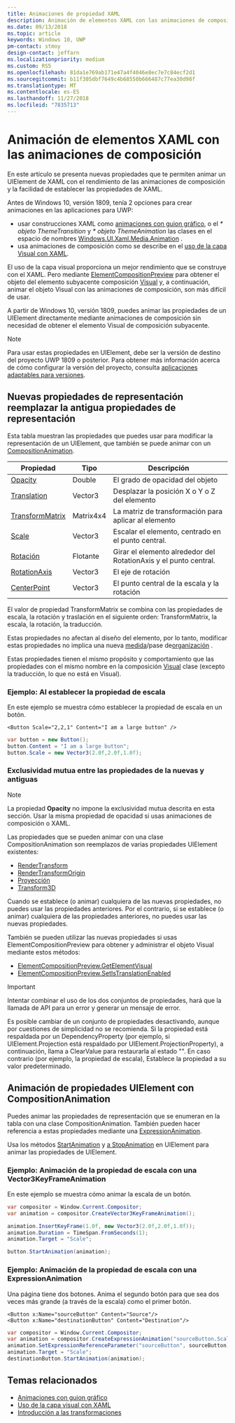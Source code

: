 ```yaml
---
title: Animaciones de propiedad XAML
description: Animación de elementos XAML con las animaciones de composición.
ms.date: 09/13/2018
ms.topic: article
keywords: Windows 10, UWP
pm-contact: stmoy
design-contact: jeffarn
ms.localizationpriority: medium
ms.custom: RS5
ms.openlocfilehash: 81da1e769ab171e47a4f4046e8ec7e7c84ecf2d1
ms.sourcegitcommit: b11f305dbf7649c4b68550b666487c77ea30d98f
ms.translationtype: MT
ms.contentlocale: es-ES
ms.lasthandoff: 11/27/2018
ms.locfileid: "7835713"
---
```

# <a name="animating-xaml-elements-with-composition-animations"></a>Animación de elementos XAML con las animaciones de composición

En este artículo se presenta nuevas propiedades que te permiten animar un UIElement de XAML con el rendimiento de las animaciones de composición y la facilidad de establecer las propiedades de XAML.

Antes de Windows 10, versión 1809, tenía 2 opciones para crear animaciones en las aplicaciones para UWP:

- usar construcciones XAML como [animaciones con guion gráfico](storyboarded-animations.md), o el _* objeto ThemeTransition_ y _* objeto ThemeAnimation_ las clases en el espacio de nombres [Windows.UI.Xaml.Media.Animation](/uwp/api/windows.ui.xaml.media.animation) .
- usa animaciones de composición como se describe en el [uso de la capa Visual con XAML](../../composition/using-the-visual-layer-with-xaml.md).

El uso de la capa visual proporciona un mejor rendimiento que se construye con el XAML. Pero mediante [ElementCompositionPreview](/uwp/api/Windows.UI.Xaml.Hosting.ElementCompositionPreview) para obtener el objeto del elemento subyacente composición [Visual](/uwp/api/windows.ui.composition.visual) y, a continuación, animar el objeto Visual con las animaciones de composición, son más difícil de usar.

A partir de Windows 10, versión 1809, puedes animar las propiedades de un UIElement directamente mediante animaciones de composición sin necesidad de obtener el elemento Visual de composición subyacente.

> [!NOTE]
> Para usar estas propiedades en UIElement, debe ser la versión de destino del proyecto UWP 1809 o posterior. Para obtener más información acerca de cómo configurar la versión del proyecto, consulta [aplicaciones adaptables para versiones](../../debug-test-perf/version-adaptive-apps.md).

## <a name="new-rendering-properties-replace-old-rendering-properties"></a>Nuevas propiedades de representación reemplazar la antigua propiedades de representación

Esta tabla muestran las propiedades que puedes usar para modificar la representación de un UIElement, que también se puede animar con un [CompositionAnimation](/uwp/api/windows.ui.composition.compositionanimation).

| Propiedad | Tipo | Descripción |
| -- | -- | -- |
| [Opacity](/uwp/api/windows.ui.xaml.uielement.opacity) | Double | El grado de opacidad del objeto |
| [Translation](/uwp/api/windows.ui.xaml.uielement.translation) | Vector3 | Desplazar la posición X o Y o Z del elemento |
| [TransformMatrix](/uwp/api/windows.ui.xaml.uielement.transformmatrix) | Matrix4x4 | La matriz de transformación para aplicar al elemento |
| [Scale](/uwp/api/windows.ui.xaml.uielement.scale) | Vector3 | Escalar el elemento, centrado en el punto central. |
| [Rotación](/uwp/api/windows.ui.xaml.uielement.rotation) | Flotante | Girar el elemento alrededor del RotationAxis y el punto central. |
| [RotationAxis](/uwp/api/windows.ui.xaml.uielement.rotationaxis) | Vector3 | El eje de rotación |
| [CenterPoint](/uwp/api/windows.ui.xaml.uielement.centerpoint) | Vector3 | El punto central de la escala y la rotación |

El valor de propiedad TransformMatrix se combina con las propiedades de escala, la rotación y traslación en el siguiente orden: TransformMatrix, la escala, la rotación, la traducción.

Estas propiedades no afectan al diseño del elemento, por lo tanto, modificar estas propiedades no implica una nueva [medida](/uwp/api/windows.ui.xaml.uielement.measure)/pase de[organización](/uwp/api/windows.ui.xaml.uielement.arrange) .

Estas propiedades tienen el mismo propósito y comportamiento que las propiedades con el mismo nombre en la composición [Visual](/uwp/api/windows.ui.composition.visual) clase (excepto la traducción, lo que no está en Visual).

### <a name="example-setting-the-scale-property"></a>Ejemplo: Al establecer la propiedad de escala

En este ejemplo se muestra cómo establecer la propiedad de escala en un botón.

```xaml
<Button Scale="2,2,1" Content="I am a large button" />
```

```csharp
var button = new Button();
button.Content = "I am a large button";
button.Scale = new Vector3(2.0f,2.0f,1.0f);
```

### <a name="mutual-exclusivity-between-new-and-old-properties"></a>Exclusividad mutua entre las propiedades de la nuevas y antiguas

> [!NOTE]
> La propiedad **Opacity** no impone la exclusividad mutua descrita en esta sección. Usar la misma propiedad de opacidad si usas animaciones de composición o XAML.

Las propiedades que se pueden animar con una clase CompositionAnimation son reemplazos de varias propiedades UIElement existentes:

- [RenderTransform](/uwp/api/windows.ui.xaml.uielement.rendertransform)
- [RenderTransformOrigin](/uwp/api/windows.ui.xaml.uielement.rendertransformorigin)
- [Proyección](/uwp/api/windows.ui.xaml.uielement.projection)
- [Transform3D](/uwp/api/windows.ui.xaml.uielement.transform3d)

Cuando se establece (o animar) cualquiera de las nuevas propiedades, no puedes usar las propiedades anteriores. Por el contrario, si se establece (o animar) cualquiera de las propiedades anteriores, no puedes usar las nuevas propiedades.

También se pueden utilizar las nuevas propiedades si usas ElementCompositionPreview para obtener y administrar el objeto Visual mediante estos métodos:

- [ElementCompositionPreview.GetElementVisual](/uwp/api/windows.ui.xaml.hosting.elementcompositionpreview.getelementvisual)
- [ElementCompositionPreview.SetIsTranslationEnabled](/uwp/api/windows.ui.xaml.hosting.elementcompositionpreview.setistranslationenabled)

> [!IMPORTANT]
> Intentar combinar el uso de los dos conjuntos de propiedades, hará que la llamada de API para un error y generar un mensaje de error.

Es posible cambiar de un conjunto de propiedades desactivando, aunque por cuestiones de simplicidad no se recomienda. Si la propiedad está respaldada por un DependencyProperty (por ejemplo, si UIElement.Projection está respaldado por UIElement.ProjectionProperty), a continuación, llama a ClearValue para restaurarla al estado "". En caso contrario (por ejemplo, la propiedad de escala), Establece la propiedad a su valor predeterminado.

## <a name="animating-uielement-properties-with-compositionanimation"></a>Animación de propiedades UIElement con CompositionAnimation

Puedes animar las propiedades de representación que se enumeran en la tabla con una clase CompositionAnimation. También pueden hacer referencia a estas propiedades mediante una [ExpressionAnimation](/uwp/api/windows.ui.composition.expressionanimation).

Usa los métodos [StartAnimation](/uwp/api/windows.ui.xaml.uielement.startanimation) y [a StopAnimation](/uwp/api/windows.ui.xaml.uielement.stopanimation) en UIElement para animar las propiedades de UIElement.

### <a name="example-animating-the-scale-property-with-a-vector3keyframeanimation"></a>Ejemplo: Animación de la propiedad de escala con una Vector3KeyFrameAnimation

En este ejemplo se muestra cómo animar la escala de un botón.

```csharp
var compositor = Window.Current.Compositor;
var animation = compositor.CreateVector3KeyFrameAnimation();

animation.InsertKeyFrame(1.0f, new Vector3(2.0f,2.0f,1.0f));
animation.Duration = TimeSpan.FromSeconds(1);
animation.Target = "Scale";

button.StartAnimation(animation);
```

### <a name="example-animating-the-scale-property-with-an-expressionanimation"></a>Ejemplo: Animación de la propiedad de escala con una ExpressionAnimation

Una página tiene dos botones. Anima el segundo botón para que sea dos veces más grande (a través de la escala) como el primer botón.

```xaml
<Button x:Name="sourceButton" Content="Source"/>
<Button x:Name="destinationButton" Content="Destination"/>
```

```csharp
var compositor = Window.Current.Compositor;
var animation = compositor.CreateExpressionAnimation("sourceButton.Scale*2");
animation.SetExpressionReferenceParameter("sourceButton", sourceButton);
animation.Target = "Scale";
destinationButton.StartAnimation(animation);
```

## <a name="related-topics"></a>Temas relacionados

- [Animaciones con guion gráfico](storyboarded-animations.md)
- [Uso de la capa visual con XAML](../../composition/using-the-visual-layer-with-xaml.md)
- [Introducción a las transformaciones](../layout/transforms.md)
